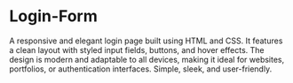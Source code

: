# Login-Form
A responsive and elegant login page built using HTML and CSS. It features a clean layout with styled input fields, buttons, and hover effects. The design is modern and adaptable to all devices, making it ideal for websites, portfolios, or authentication interfaces. Simple, sleek, and user-friendly.
